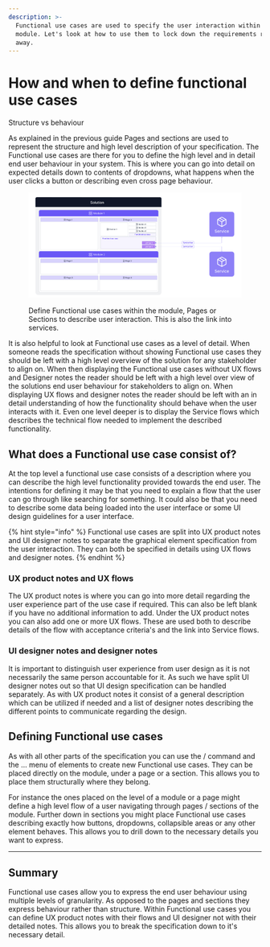 ```yaml
---
description: >-
  Functional use cases are used to specify the user interaction within your
  module. Let's look at how to use them to lock down the requirements right
  away.
---
```


# How and when to define functional use cases

Structure vs behaviour

As explained in the previous guide Pages and sections are used to represent the structure and high level description of your specification. The Functional use cases are there for you to define the high level and in detail end user behaviour in your system. This is where you can go into detail on expected details down to contents of dropdowns, what happens when the user clicks a button or describing even cross page behaviour.

<figure><img src="../../.gitbook/assets/image (8).png" alt=""><figcaption><p>Define Functional use cases within the module, Pages or Sections to describe user interaction. This is also the link into services.</p></figcaption></figure>

It is also helpful to look at Functional use cases as a level of detail. When someone reads the specification without showing Functional use cases they should be left with a high level overview of the solution for any stakeholder to align on. When then displaying the Functional use cases without UX flows and Designer notes the reader should be left with a high level over view of the solutions end user behaviour for stakeholders to align on. When displaying UX flows and designer notes the reader should be left with an in detail understanding of how the functionality should behave when the user interacts with it. Even one level deeper is to display the Service flows which describes the technical flow needed to implement the described functionality.



## What does a Functional use case consist of?

At the top level a functional use case consists of a description where you can describe the high level functionality provided towards the end user. The intentions for defining it may be that you need to explain a flow that the user can go through like searching for something. It could also be that you need to describe some data being loaded into the user interface or some UI design guidelines for a user interface.

{% hint style="info" %}
Functional use cases are split into UX product notes and UI designer notes to separate the graphical element specification from the user interaction. They can both be specified in details using UX flows and designer notes.
{% endhint %}



### UX product notes and UX flows

The UX product notes is where you can go into more detail regarding the user experience part of the use case if required. This can also be left blank if you have no additional information to add. Under the UX product notes you can also add one or more UX flows. These are used both to describe details of the flow with acceptance criteria's and the link into Service flows.



### UI designer notes and designer notes

It is important to distinguish user experience from user design as it is not necessarily the same person accountable for it. As such we have split UI designer notes out so that UI design specification can be handled separately. As with UX product notes it consist of a general description which can be utilized if needed and a list of designer notes describing the different points to communicate regarding the design.



## Defining Functional use cases

As with all other parts of the specification you can use the / command and the ... menu of elements to create new Functional use cases. They can be placed directly on the module, under a page or a section. This allows you to place them structurally where they belong.&#x20;

For instance the ones placed on the level of a module or a page might define a high level flow of a user navigating through pages / sections of the module. Further down in sections you might place Functional use cases describing exactly how buttons, dropdowns, collapsible areas or any other element behaves. This allows you to drill down to the necessary details you want to express.



***

## Summary

Functional use cases allow you to express the end user behaviour using multiple levels of granularity. As opposed to the pages and sections they express behaviour rather than structure. Within Functional use cases you can define UX product notes with their flows and UI designer not with their detailed notes. This allows you to break the specification down to it's necessary detail.
